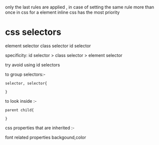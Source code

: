 only the last rules are applied , in case of setting the same rule more than once in css for a element
inline css has the most priority


# css selectors

element selector
class selector
id selector

specificity:
id selector > class selector > element selector

try avoid using id selectors


to group selectors:-

    selector, selector{

    }

to look inside :-

    parent child{
        
    }



css properties that are inherited :-

font related properties
backgound,color
